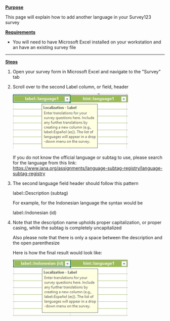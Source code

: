 <u>**Purpose**</u>

This page will explain how to add another language in your Survey123 survey

<u>**Requirements**</u>

* You will need to have Microsoft Excel installed on your workstation and an have an existing survey file
-----

<u>**Steps**</u>

1. Open your survey form in Microsoft Excel and navigate to the "Survey" tab 
2. Scroll over to the second Label column, or field, header
   
    ![](imgs/image1.png)

    If you do not know the official language or subtag to use, please search for the language from this link: https://www.iana.org/assignments/language-subtag-registry/language-subtag-registry

3. The second language field header should follow this pattern

    label::Description (subtag)

    For example, for the Indonesian language the syntax would be

    label::Indonesian (id)

4. Note that the description name upholds proper capitalization, or proper casing, while the subtag is completely uncapitalized 

    Also please note that there is only a space between the description and the open parenthesize

    Here is how the final result would look like:

   ![](imgs/image2.png)


